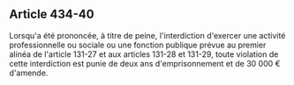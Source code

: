 Article 434-40
----
Lorsqu'a été prononcée, à titre de peine, l'interdiction d'exercer une activité
professionnelle ou sociale ou une fonction publique prévue au premier alinéa de
l'article 131-27 et aux articles 131-28 et 131-29, toute violation de cette
interdiction est punie de deux ans d'emprisonnement et de 30 000 € d'amende.
